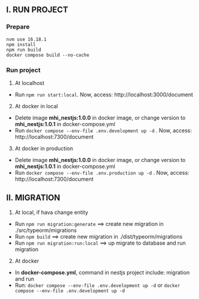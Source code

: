 ## I. RUN PROJECT
### Prepare
```
nvm use 16.18.1
npm install
npm run build
docker compose build --no-cache
```

### Run project
1. At localhost
- Run `npm run start:local`. Now, access: http://localhost:3000/document

2. At docker in local
- Delete image **mhi_nestjs:1.0.0** in docker image, or change version to **mhi_nestjs:1.0.1** in docker-compose.yml
- Run `docker compose --env-file .env.development up -d` . Now, access: http://localhost:7300/document

3. At docker in production
- Delete image **mhi_nestjs:1.0.0** in docker image, or change version to **mhi_nestjs:1.0.1** in docker-compose.yml
- Run `docker compose --env-file .env.production up -d` . Now, access: http://localhost:7300/document

## II. MIGRATION
1. At local, if hava change entity
- Run `npm run migration:generate` ==> create new migration in ./src/typeorm/migrations
- Run `npm build` ==> create new migration in ./dist/typeorm/migrations
- Run `npm run migration:run:local` ==> up migrate to database and run migration

2. At docker
- In **docker-compose.yml**, command in nestjs project include: migration and run
- Run: `docker compose --env-file .env.development up -d` or `docker compose --env-file .env.development up -d`

